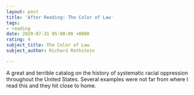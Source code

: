 ```yaml
---
layout: post
title: 'After Reading: The Color of Law'
tags:
- reading
date: 2020-07-31 05:00:00 +0000
rating: 4
subject_title: The Color of Law
subject_author: Richard Rothstein

---
```

A great and terrible catalog on the history of systematic racial oppression throughout the United States. Several examples were not far from where I read this and they hit close to home.
